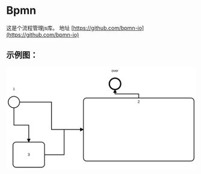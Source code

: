 # Bpmn

这是个流程管理js库。   地址 [https://github.com/bpmn-io](https://github.com/bpmn-io)  

## 示例图：  

![示例图](./diagram.svg)
